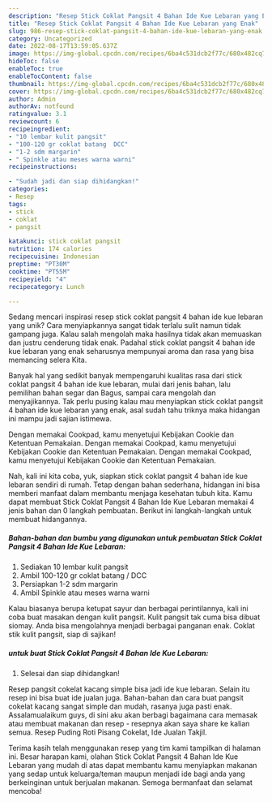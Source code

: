 ```yaml
---
description: "Resep Stick Coklat Pangsit 4 Bahan Ide Kue Lebaran yang Enak"
title: "Resep Stick Coklat Pangsit 4 Bahan Ide Kue Lebaran yang Enak"
slug: 986-resep-stick-coklat-pangsit-4-bahan-ide-kue-lebaran-yang-enak
category: Uncategorized
date: 2022-08-17T13:59:05.637Z
image: https://img-global.cpcdn.com/recipes/6ba4c531dcb2f77c/680x482cq70/stick-coklat-pangsit-4-bahan-ide-kue-lebaran-foto-resep-utama.jpg
hideToc: false
enableToc: true
enableTocContent: false
thumbnail: https://img-global.cpcdn.com/recipes/6ba4c531dcb2f77c/680x482cq70/stick-coklat-pangsit-4-bahan-ide-kue-lebaran-foto-resep-utama.jpg
cover: https://img-global.cpcdn.com/recipes/6ba4c531dcb2f77c/680x482cq70/stick-coklat-pangsit-4-bahan-ide-kue-lebaran-foto-resep-utama.jpg
author: Admin
authorAv: notfound
ratingvalue: 3.1
reviewcount: 6
recipeingredient:
- "10 lembar kulit pangsit"
- "100-120 gr coklat batang  DCC"
- "1-2 sdm margarin"
- " Spinkle atau meses warna warni"
recipeinstructions:

- "Sudah jadi dan siap dihidangkan!"
categories:
- Resep
tags:
- stick
- coklat
- pangsit

katakunci: stick coklat pangsit 
nutrition: 174 calories
recipecuisine: Indonesian
preptime: "PT30M"
cooktime: "PT55M"
recipeyield: "4"
recipecategory: Lunch

---
```





Sedang mencari inspirasi resep stick coklat pangsit 4 bahan ide kue lebaran yang unik? Cara menyiapkannya sangat tidak terlalu sulit namun tidak gampang juga. Kalau salah mengolah maka hasilnya tidak akan memuaskan dan justru cenderung tidak enak. Padahal stick coklat pangsit 4 bahan ide kue lebaran yang enak seharusnya mempunyai aroma dan rasa yang bisa memancing selera Kita.





Banyak hal yang sedikit banyak mempengaruhi kualitas rasa dari stick coklat pangsit 4 bahan ide kue lebaran, mulai dari jenis bahan, lalu pemilihan bahan segar dan Bagus, sampai cara mengolah dan menyajikannya. Tak perlu pusing kalau mau menyiapkan stick coklat pangsit 4 bahan ide kue lebaran yang enak,      asal sudah tahu triknya maka hidangan ini mampu jadi sajian istimewa.














Dengan memakai Cookpad, kamu menyetujui Kebijakan Cookie dan Ketentuan Pemakaian. Dengan memakai Cookpad, kamu menyetujui Kebijakan Cookie dan Ketentuan Pemakaian. Dengan memakai Cookpad, kamu menyetujui Kebijakan Cookie dan Ketentuan Pemakaian.






Nah, kali ini kita coba, yuk, siapkan stick coklat pangsit 4 bahan ide kue lebaran sendiri di rumah. Tetap dengan bahan sederhana, hidangan ini bisa memberi manfaat dalam membantu menjaga kesehatan tubuh kita. Kamu dapat membuat Stick Coklat Pangsit 4 Bahan Ide Kue Lebaran memakai 4 jenis bahan dan 0 langkah pembuatan. Berikut ini langkah-langkah untuk membuat hidangannya.

<!--inarticleads1-->

##### Bahan-bahan dan bumbu yang digunakan untuk pembuatan Stick Coklat Pangsit 4 Bahan Ide Kue Lebaran:

1. Sediakan 10 lembar kulit pangsit
1. Ambil 100-120 gr coklat batang / DCC
1. Persiapkan 1-2 sdm margarin
1. Ambil  Spinkle atau meses warna warni


Kalau biasanya berupa ketupat sayur dan berbagai perintilannya, kali ini coba buat masakan dengan kulit pangsit. Kulit pangsit tak cuma bisa dibuat siomay. Anda bisa mengolahnya menjadi berbagai panganan enak. Coklat stik kulit pangsit, siap di sajikan! 

<!--inarticleads2-->

#####  untuk buat Stick Coklat Pangsit 4 Bahan Ide Kue Lebaran:


1. Selesai dan siap dihidangkan!

Resep pangsit cokelat kacang simple bisa jadi ide kue lebaran. Selain itu resep ini bisa buat ide jualan juga. Bahan-bahan dan cara buat pangsit cokelat kacang sangat simple dan mudah, rasanya juga pasti enak. Assalamualaikum guys, di sini aku akan berbagi bagaimana cara memasak atau membuat makanan dan resep - resepnya akan saya share ke kalian semua. Resep Puding Roti Pisang Cokelat, Ide Jualan Takjil. 

Terima kasih telah menggunakan resep yang tim kami tampilkan di halaman ini. Besar harapan kami, olahan Stick Coklat Pangsit 4 Bahan Ide Kue Lebaran yang mudah di atas dapat membantu kamu menyiapkan makanan yang sedap untuk keluarga/teman maupun menjadi ide bagi anda yang berkeinginan untuk berjualan makanan. Semoga bermanfaat dan selamat mencoba!
